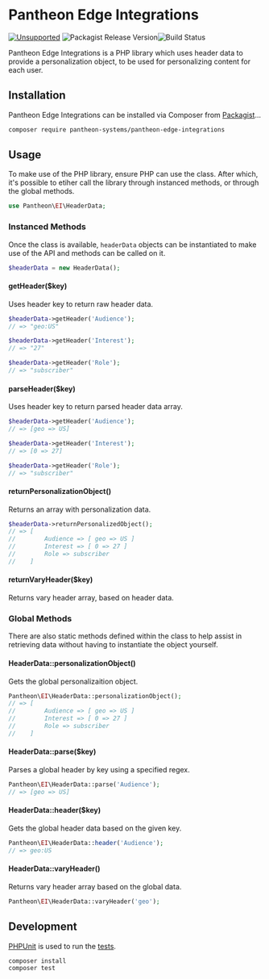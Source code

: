 # Pantheon Edge Integrations

[![Unsupported](https://img.shields.io/badge/pantheon-unsupported-yellow?logo=pantheon&color=FFDC28)](https://pantheon.io/docs/oss-support-levels#unsupported) ![Packagist Release Version](https://img.shields.io/packagist/v/pantheon-systems/pantheon-edge-integrations)![Build Status](https://github.com/pantheon-systems/pantheon-edge-integrations/actions/workflows/main.yml/badge.svg)

Pantheon Edge Integrations is a PHP library which uses header data to provide a personalization object, to be used for personalizing content for each user.

## Installation

Pantheon Edge Integrations can be installed via Composer from [Packagist](https://packagist.org/packages/pantheon-systems/pantheon-edge-integrations)...

``` sh
composer require pantheon-systems/pantheon-edge-integrations
```

## Usage

To make use of the PHP library, ensure PHP can use the class. After which, it's possible to etiher call the library through instanced methods, or through the global methods.

``` php
use Pantheon\EI\HeaderData;
```

### Instanced Methods

Once the class is available, `headerData` objects can be instantiated to make use of the API and methods can be called on it.

``` php
$headerData = new HeaderData();
```

#### getHeader($key)

Uses header key to return raw header data.

``` php
$headerData->getHeader('Audience');
// => "geo:US"

$headerData->getHeader('Interest');
// => "27"

$headerData->getHeader('Role');
// => "subscriber"
```

#### parseHeader($key)

Uses header key to return parsed header data array.

``` php
$headerData->getHeader('Audience');
// => [geo => US]

$headerData->getHeader('Interest');
// => [0 => 27]

$headerData->getHeader('Role');
// => "subscriber"
```

#### returnPersonalizationObject()

Returns an array with personalization data.

``` php
$headerData->returnPersonalizedObject();
// => [
//        Audience => [ geo => US ]
//        Interest => [ 0 => 27 ]
//        Role => subscriber
//    ]
```

#### returnVaryHeader($key)

Returns vary header array, based on header data.

### Global Methods

There are also static methods defined within the class to help assist in retrieving data without having to instantiate the object yourself.

#### HeaderData::personalizationObject()

Gets the global personalizaition object.

``` php
Pantheon\EI\HeaderData::personalizationObject();
// => [
//        Audience => [ geo => US ]
//        Interest => [ 0 => 27 ]
//        Role => subscriber
//    ]
```

#### HeaderData::parse($key)

Parses a global header by key using a specified regex.

``` php
Pantheon\EI\HeaderData::parse('Audience');
// => [geo => US]
```

#### HeaderData::header($key)

Gets the global header data based on the given key.

``` php
Pantheon\EI\HeaderData::header('Audience');
// => geo:US
```

#### HeaderData::varyHeader()

Returns vary header array based on the global data.

``` php
Pantheon\EI\HeaderData::varyHeader('geo');
```

## Development

[PHPUnit](https://phpunit.de/) is used to run the [tests](tests).

``` bash
composer install
composer test
```
